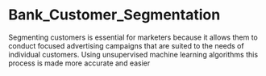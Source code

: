 # Bank_Customer_Segmentation
Segmenting customers is essential for marketers because it allows them to conduct focused advertising campaigns that are suited to the needs of individual customers. Using unsupervised machine learning algorithms this process is made more accurate and easier
